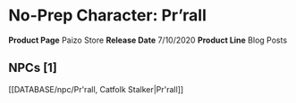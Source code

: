 ﻿---
id: '61'
name: No-Prep Character. Pr'rall
rarity: Common
rus_type_level: null
source: null
trait: null
type: Source

---
# No-Prep Character: Pr’rall

**Product Page** Paizo Store
**Release Date** 7/10/2020
**Product Line** Blog Posts

## NPCs [1]

[[DATABASE/npc/Pr'rall, Catfolk Stalker|Pr'rall]]